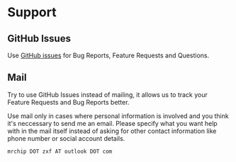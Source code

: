 # Support

## GitHub Issues
Use [GitHub issues](https://github.com/mrchipset/Captura/issues) for Bug Reports, Feature Requests and Questions.


## Mail
Try to use GitHub Issues instead of mailing, it allows us to track your Feature Requests and Bug Reports better.

Use mail only in cases where personal information is involved and you think it's neccessary to send me an email.
Please specify what you want help with in the mail itself instead of asking for other contact information like phone number or social account details.

`mrchip DOT zxf AT outlook DOT com`